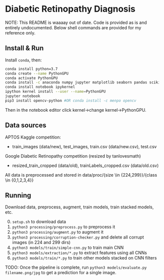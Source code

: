 
# Diabetic Retinopathy Diagnosis

NOTE: This README is waaaay out of date. Code is provided as is and entirely undocumented. Below shell commands are provided for my reference only.

## Install & Run
Install `conda`, then:

```sh
conda install python=3.7
conda create --name PythonGPU
conda activate PythonGPU
conda install -c anaconda numpy jupyter matplotlib seaborn pandas scikit-learn tensorflow-gpu cuda-toolkit=9.0
conda install notebook ipykernel
ipython kernel install --user --name=PythonGPU
jupyter notebook
pip3 install opencv-python #OR conda install -c menpo opencv
```

Then in the notebook editor click kernel->change kernel->PythonGPU.

## Data sources

APTOS Kaggle competition:

 - train_images (data/new), test_images, train.csv (data/new.csv), test.csv

Google Diabetic Retinopathy competition (resized by tanlovesmath)

 - resized_train_cropped (data/old), trainLabels_cropped.csv (data/old.csv)

All data is preprocessed and stored in data/proc/{size \\in {224,299}}/{class \\in {0,1,2,3,4}}

## Running

Download data, preprocess, augment, train models, train stacked models, etc.

0. `setup.sh` to download data
0. `python3 processing/preprocess.py` to preprocess it
0. `python3 processing/augment.py` to augment it
0. `python3 processing/corruption-checker.py` and delete all corrupt images (in 224 and 299 dirs)
0. `python3 models/train/simple-cnn.py` to train main CNN
0. `python3 models/extraction/*.py` to extract features using all CNNs
0. `python3 models/train/*.py` to train other models stacked on CNN filters

TODO: Once the pipeline is complete, run `python3 models/evaluate.py filename.png/jpg` to get a prediction for a single image.
